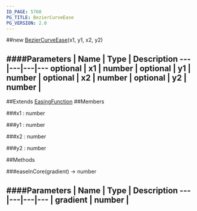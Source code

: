 ```yaml
---
ID_PAGE: 5760
PG_TITLE: BezierCurveEase
PG_VERSION: 2.0
---
```

##new [BezierCurveEase](page.php?p=5760)(x1, y1, x2, y2)

####Parameters
 | Name | Type | Description
---|---|---|---
optional | x1 | number | 
optional | y1 | number | 
optional | x2 | number | 
optional | y2 | number | 
---

##Extends [EasingFunction](page.php?p=5748)
##Members

###x1 : number


###y1 : number


###x2 : number


###y2 : number




##Methods

###easeInCore(gradient) &rarr; number

####Parameters
 | Name | Type | Description
---|---|---|---
 | gradient | number | 
---
